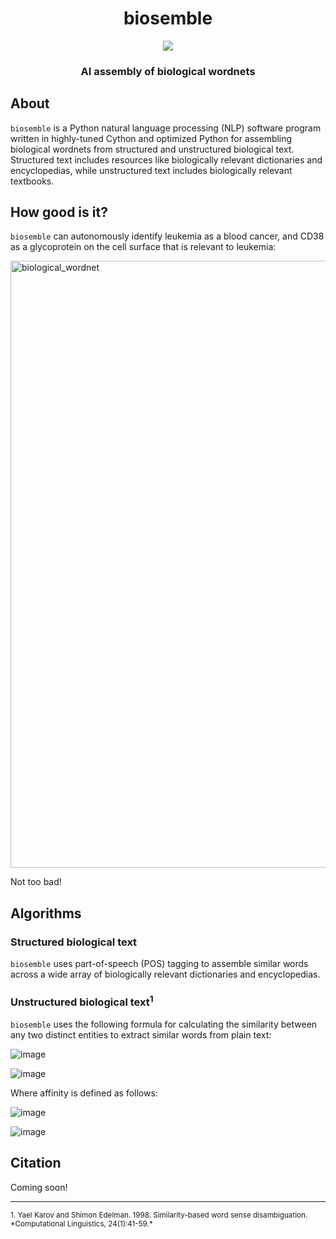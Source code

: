<div align="center">

# biosemble

<img src="https://user-images.githubusercontent.com/9893806/31262867-fd454414-aa12-11e7-8ada-c7867c4103be.png">

### AI assembly of biological wordnets

</div>

## About

`biosemble` is a Python natural language processing (NLP) software program written in highly-tuned Cython and optimized Python for assembling biological wordnets from structured and unstructured biological text.  Structured text includes resources like biologically relevant dictionaries and encyclopedias, while unstructured text includes biologically relevant textbooks.

## How good is it?

`biosemble` can autonomously identify leukemia as a blood cancer, and CD38 as a glycoprotein on the cell surface that is relevant to leukemia:

<img width="971" alt="biological_wordnet" src="https://user-images.githubusercontent.com/9893806/31262996-0562c6fc-aa14-11e7-9119-2bbfc45f1e1a.png">

Not too bad!

## Algorithms

### Structured biological text

`biosemble` uses part-of-speech (POS) tagging to assemble similar words across a wide array of biologically relevant dictionaries and encyclopedias.  

### Unstructured biological text<sup>1</sup>

`biosemble` uses the following formula for calculating the similarity between any two distinct entities to extract similar words from plain text:

![image](https://cloud.githubusercontent.com/assets/5694520/21303565/5e4c1c5c-c5d4-11e6-95fe-3e434c1a3b21.png)

![image](https://cloud.githubusercontent.com/assets/5694520/21303577/79b0bd5e-c5d4-11e6-84dd-0b8343ee70b0.png)


Where affinity is defined as follows:

![image](https://cloud.githubusercontent.com/assets/5694520/21303883/c74fe9a2-c5d6-11e6-8634-d2e212ff5b32.png)

![image](https://cloud.githubusercontent.com/assets/5694520/21303889/d435c68c-c5d6-11e6-8334-8d88e20529d4.png)

## Citation
Coming soon!

-------------
<sub>
1. Yael Karov and Shimon Edelman. 1998. Similarity-based word sense disambiguation.
*Computational Linguistics, 24(1):41-59.*
</sub>
